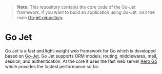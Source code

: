 > **Note:** This repository contains the core code of the Go-Jet framework. If you want to build an application using Go-Jet, visit the main [Go-jet repository](https://github.com/shahind/go-jet).

# Go Jet
Go Jet is a fast and light-weight web framework for Go which is developed based on [Go-Jet](https://github.com/shahind/go-jet-framework).
Go Jet supports ORM models, routing, middlewares, mail, session, and authentication.
At the core it uses the fast web server [Aero Go](https://github.com/aerogo/aero) which provides the fastest performance so far.
